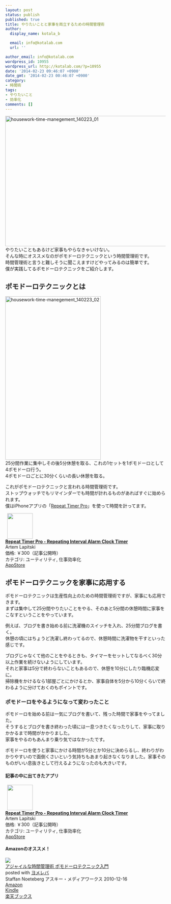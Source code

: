 ```yaml
---
layout: post
status: publish
published: true
title: やりたいことと家事を両立するための時間管理術
author:
  display_name: kotala_b

  email: info@kotalab.com
  url: ''

author_email: info@kotalab.com
wordpress_id: 10955
wordpress_url: http://kotalab.com/?p=10955
date: '2014-02-23 09:46:07 +0900'
date_gmt: '2014-02-23 00:46:07 +0900'
category:
- 時間術
tags:
- やりたいこと
- 効率化
comments: []
---
```

<p><img src="http://kotalab.com/wp-content/uploads/housework-time-manegement_140223_01-546x409.jpg" alt="housework-time-manegement_140223_01" width="546" height="409" class="alignnone size-large wp-image-10957" /><br />
やりたいこともあるけど家事もやらなきゃいけない。<br />
そんな時にオススメなのがポモドーロテクニックという時間管理術です。<br />
時間管理術と言うと難しそうに聞こえますけどやってみるのは簡単です。<br />
僕が実践してるポモドーロテクニックをご紹介します。<br />
<!--more--></p>
<h2>ポモドーロテクニックとは</h2>
<p><img src="http://kotalab.com/wp-content/uploads/housework-time-manegement_140223_02-300x513.jpg" alt="housework-time-manegement_140223_02" width="300" height="513" class="alignnone size-medium wp-image-10958" /><br />
25分間作業に集中しその後5分休憩を取る、これの1セットを1ポモドーロとして4ポモドーロ行う。<br />
4ポモドーロごとに30分くらいの長い休憩を取る。</p>
<p>これがポモドーロテクニックと言われる時間管理術です。<br />
<span class="b">ストップウォッチでもリマインダーでも時間が計れるものがあればすぐに始められます。</span><br />
僕はiPhoneアプリの「<a href="https://itunes.apple.com/jp/app/repeat-timer-pro-repeating/id481226913?mt=8&uo=4&at=10l4yU" rel="nofollow" target="_blank">Repeat Timer Pro</a>」を使って時間を計ってます。</p>
<div class="applink">
<div class="applinkimg"><a href="https://itunes.apple.com/jp/app/repeat-timer-pro-repeating/id481226913?mt=8&uo=4&at=10l4yU" rel="nofollow" target="_blank"><img hspace="6" src="http://a1785.phobos.apple.com/us/r30/Purple/v4/dc/29/fd/dc29fd33-2bb2-1704-d4ed-6e9983f9f206/mzl.texrpzjl.png" width="80" /></a></div>
<div class="applinktext">
<div class="applinktitle"><strong><a href="https://itunes.apple.com/jp/app/repeat-timer-pro-repeating/id481226913?mt=8&uo=4&at=10l4yU" rel="nofollow" target="_blank">Repeat Timer Pro - Repeating Interval Alarm Clock Timer</a></strong></div>
<div class="applinkinfo">Artem Lapitski</div>
<div class="applinkinfo">価格: ￥300（記事公開時）</div>
<div class="applinkinfo">カテゴリ: ユーティリティ, 仕事効率化</div>
</div>
<div class="clear"></div>
<div class="appstorelink"><a href="https://itunes.apple.com/jp/app/repeat-timer-pro-repeating/id481226913?mt=8&uo=4&at=10l4yU" rel="nofollow" target="_blank">AppStore</a></div>
</div>
<h2>ポモドーロテクニックを家事に応用する</h2>
<p>ポモドーロテクニックは生産性向上のための時間管理術ですが、家事にも応用できます。<br />
まずは集中して25分間やりたいことをやる、そのあと5分間の休憩時間に家事をこなすということをやっています。</p>
<p>例えば、ブログを書き始める前に洗濯機のスイッチを入れ、25分間ブログを書く。<br />
休憩の頃にはちょうど洗濯し終わってるので、休憩時間に洗濯物を干すといった感じです。</p>
<p>ブログじゃなくて他のことをやるときも、タイマーをセットしてなるべく30分以上作業を続けないようにしています。<br />
それと家事は5分で終わらないこともあるので、休憩を10分にしたり臨機応変に。<br />
掃除機をかけるなら1部屋ごとにかけるとか、<span class="b">家事自体を5分から10分くらいで終わるように分けておくのもポイントです。</span></p>
<h3>ポモドーロをやるようになって変わったこと</h3>
<p>ポモドーロを始める前は一気にブログを書いて、残った時間で家事をやってました。<br />
そうするとブログを書き終わった頃には一息つきたくなったりして、家事に取りかかるまで時間がかかりました。<br />
家事をやるのもあんまり乗り気ではなかったです。</p>
<p>ポモドーロを使うと家事にかける時間が5分とか10分に決めらるし、終わりがわかりやすいので面倒くさいという気持ちもあまり起きなくなりました。<span class="b">家事そのものがいい息抜きとして行えるようになったのも大きいです。</span></p>
<h4 class="app">記事の中に出てきたアプリ</h4>
<div class="applink">
<div class="applinkimg"><a href="https://itunes.apple.com/jp/app/repeat-timer-pro-repeating/id481226913?mt=8&uo=4&at=10l4yU" rel="nofollow" target="_blank"><img hspace="6" src="http://a1785.phobos.apple.com/us/r30/Purple/v4/dc/29/fd/dc29fd33-2bb2-1704-d4ed-6e9983f9f206/mzl.texrpzjl.png" width="80" /></a></div>
<div class="applinktext">
<div class="applinktitle"><strong><a href="https://itunes.apple.com/jp/app/repeat-timer-pro-repeating/id481226913?mt=8&uo=4&at=10l4yU" rel="nofollow" target="_blank">Repeat Timer Pro - Repeating Interval Alarm Clock Timer</a></strong></div>
<div class="applinkinfo">Artem Lapitski</div>
<div class="applinkinfo">価格: ￥300（記事公開時）</div>
<div class="applinkinfo">カテゴリ: ユーティリティ, 仕事効率化</div>
</div>
<div class="clear"></div>
<div class="appstorelink"><a href="https://itunes.apple.com/jp/app/repeat-timer-pro-repeating/id481226913?mt=8&uo=4&at=10l4yU" rel="nofollow" target="_blank">AppStore</a></div>
</div>
<h4 class="aam">Amazonのオススメ！</h4>
<div class="booklink-box">
<div class="booklink-image"><a href="http://www.amazon.co.jp/exec/obidos/asin/4048689525/same-22/" rel="nofollow" target="_blank"><img src="http://ecx.images-amazon.com/images/I/51ByQvQe1%2BL._SL160_.jpg" style="border: none;" /></a></div>
<div class="booklink-info">
<div class="booklink-name"><a href="http://www.amazon.co.jp/exec/obidos/asin/4048689525/same-22/" rel="nofollow" target="_blank">アジャイルな時間管理術 ポモドーロテクニック入門</a>
<div class="booklink-powered-date">posted with <a href="http://yomereba.com" rel="nofollow" target="_blank">ヨメレバ</a></div>
</div>
<div class="booklink-detail">Staffan Noeteberg アスキー・メディアワークス 2010-12-16    </div>
<div class="booklink-link2">
<div class="shoplinkamazon"><a href="http://www.amazon.co.jp/exec/obidos/asin/4048689525/same-22/" rel="nofollow" target="_blank" title="アマゾン" >Amazon</a></div>
<div class="shoplinkkindle"><a href="http://www.amazon.co.jp/gp/search?keywords=%83A%83W%83%83%83C%83%8B%82%C8%8E%9E%8A%D4%8A%C7%97%9D%8Fp%20%83%7C%83%82%83h%81%5B%83%8D%83e%83N%83j%83b%83N%93%FC%96%E5&__mk_ja_JP=%83J%83%5E%83J%83i&url=node%3D2275256051&tag=same-22" rel="nofollow" target="_blank" >Kindle</a></div>
<div class="shoplinkrakuten"><a href="http://c.af.moshimo.com/af/c/click?a_id=374941&p_id=56&pc_id=56&pl_id=637&s_v=b5Rz2P0601xu&url=http%3A%2F%2Fbooks.rakuten.co.jp%2Frb%2F6905576%2F" rel="nofollow" target="_blank" title="楽天ブックス" >楽天ブックス</a></div>
</p></div>
</div>
<div class="booklink-footer"></div>
</div>

